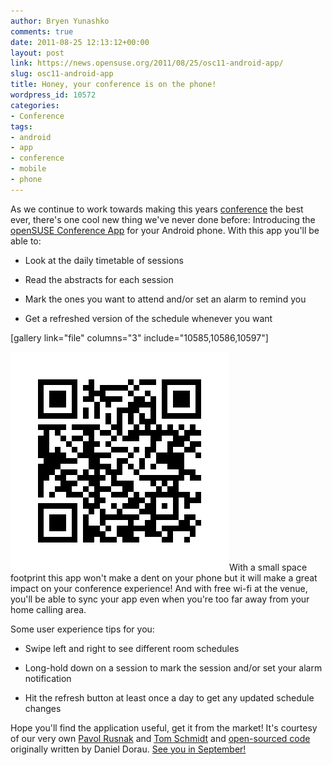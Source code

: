 ```yaml
---
author: Bryen Yunashko
comments: true
date: 2011-08-25 12:13:12+00:00
layout: post
link: https://news.opensuse.org/2011/08/25/osc11-android-app/
slug: osc11-android-app
title: Honey, your conference is on the phone!
wordpress_id: 10572
categories:
- Conference
tags:
- android
- app
- conference
- mobile
- phone
---
```


As we continue to work towards making this years [conference](/category/project/events/osc/) the best ever, there's one cool new thing we've never done before: Introducing the [openSUSE Conference App](https://market.android.com/details?id=org.opensuse.conference.osc11) for your Android phone. With this app you'll be able to:



	
  * Look at the daily timetable of sessions

	
  * Read the abstracts for each session

	
  * Mark the ones you want to attend and/or set an alarm to remind you

	
  * Get a refreshed version of the schedule whenever you want


[gallery link="file" columns="3" include="10585,10586,10597"]

![OSC11 App QR Code](/wp-content/uploads/2011/08/conf_app_qr.png)With a small space footprint this app won't make a dent on your phone but it will make a great impact on your conference experience!  And with free wi-fi at the venue, you'll be able to sync your app even when you're too far away from your home calling area.

Some user experience tips for you:



	
  * Swipe left and right to see different room schedules

	
  * Long-hold down on a session to mark the session and/or set your alarm notification

	
  * Hit the refresh button at least once a day to get any updated schedule changes


Hope you'll find the application useful, get it from the market! It's courtesy of our very own [Pavol Rusnak](https://connect.opensuse.org/pg/profile/prusnak) and [Tom Schmidt](https://connect.opensuse.org/pg/profile/digitaltomm) and [open-sourced code](https://github.com/digitaltom/OSCFahrplan) originally written by Daniel Dorau. [See you in September!](//conference.opensuse.org)
